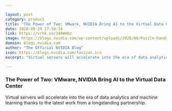 ```yaml
---

layout: post
category: product
title: "The Power of Two: VMware, NVIDIA Bring AI to the Virtual Data Center"
date: 2020-09-29 17:50:34
link: https://vrhk.co/348WH0z
image: https://blogs.nvidia.com/wp-content/uploads/2020/09/Puzzle-hands-pixabay-x1280.png
domain: blogs.nvidia.com
author: "The Official NVIDIA Blog"
icon: https://blogs.nvidia.com/favicon.ico
excerpt: "Virtual servers will accelerate into the era of data analytics and machine learning thanks to the latest work from a longstanding partnership."

---
```


### The Power of Two: VMware, NVIDIA Bring AI to the Virtual Data Center

Virtual servers will accelerate into the era of data analytics and machine learning thanks to the latest work from a longstanding partnership.